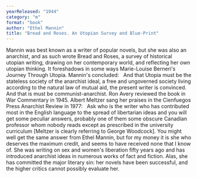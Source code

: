```yaml
---
yearReleased: "1944"
category: "m"
format: "book"
author: "Ethel Mannin"
title: "Bread and Roses. An Utopian Survey and Blue-Print"
---
```

 Mannin was best known as a writer of popular novels, but she was also an  anarchist, and as such wrote Bread and Roses, a survey of historical  utopian writing, drawing on her contemporary world, and reflecting her own  utopian thinking. It foreshadows in some ways Marie-Louise Berneri's Journey  Through Utopia. Mannin's concluded:
  
 And that Utopia must be the stateless society of the anarchist ideal, a free and  ungoverned society living according to the natural law of mutual aid, the  present writer is convinced. And that is must be communist-anarchist.
 Ron Avery reviewed the book in War Commentary in 1945. Albert Meltzer  sang her praises in the Cienfuegos Press Anarchist Review in 1977: 
  
Ask who is the writer who has contributed most in the  English language to the spread of libertarian ideas and you will get some  peculiar answers, probably one of them some obscure Canadian professor whom  nobody reads except as prescribed in the university curriculum [Meltzer is  clearly referring to George Woodcock]. You might well get the same answer  from Ethel Mannin, but for my money it is she who deserves the maximum credit,  and seems to have received none that I know of. She was writing on sex and  women's liberation fifty years ago and has introduced anarchist ideas in  numerous works of fact and fiction. 
Alas, she has committed the major literary sin: her novels  have been successful, and the higher critics cannot possibly evaluate her. 